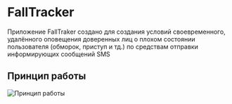 # FallTracker

Приложение FallTraker создано для создания условий
своевременного, удалённого оповещения доверенных лиц о
плохом состоянии пользователя (обморок, приступ и тд.) по
средствам отправки информирующих сообщений SMS

## Принцип работы

![Принцип работы]((https://github.com/Prostochell-544/Materials/blob/main/alg.jpg))


